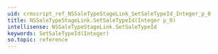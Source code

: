 ```yaml
---
uid: crmscript_ref_NSSaleTypeStageLink_SetSaleTypeId_Integer_p_0
title: NSSaleTypeStageLink.SetSaleTypeId(Integer p_0)
intellisense: NSSaleTypeStageLink.SetSaleTypeId
keywords: SetSaleTypeId(Integer)
so.topic: reference
---
```





